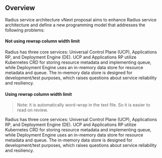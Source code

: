 ## Overview

Radius service architecture vNext proposal aims to enhance Radius service architecture and define a new programming model that addresses the following problems:

#### Not using rewrap column width limit

Radius has three core services: Universal Control Plane (UCP), Applications RP, and Deployment Engine (DE). UCP and Applications RP utilize Kubernetes CRD for storing resource metadata and implementing queue, while Deployment Engine uses an in-memory data store for resource metadata and queue. The in-memory data store is designed for development/test purposes, which raises questions about service reliability and resiliency. 

#### Using rewrap column width limit

> Note: it is automatically word-wrap in the text file. So it is easier to read
> on review.

Radius has three core services: Universal Control Plane (UCP), Applications RP,
and Deployment Engine (DE). UCP and Applications RP utilize Kubernetes CRD for
storing resource metadata and implementing queue, while Deployment Engine uses
an in-memory data store for resource metadata and queue. The in-memory data
store is designed for development/test purposes, which raises questions about
service reliability and resiliency. 
